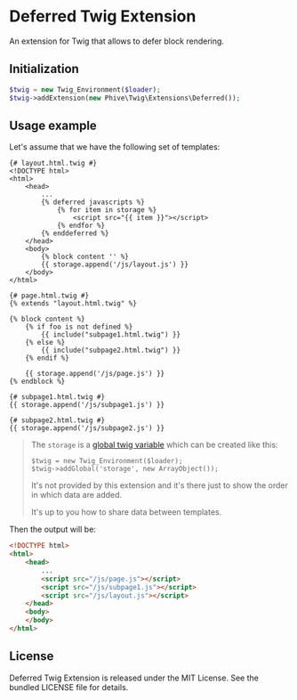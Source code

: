 Deferred Twig Extension
=======================

An extension for Twig that allows to defer block rendering.

## Initialization

```php
$twig = new Twig_Environment($loader);
$twig->addExtension(new Phive\Twig\Extensions\Deferred());
```

## Usage example

Let's assume that we have the following set of templates:

```jinja
{# layout.html.twig #}
<!DOCTYPE html>
<html>
    <head>
        ...
        {% deferred javascripts %}
            {% for item in storage %}
                <script src="{{ item }}"></script>
            {% endfor %}
        {% enddeferred %}
    </head>
    <body>
        {% block content '' %}
        {{ storage.append('/js/layout.js') }}
    </body>
</html>
```

```jinja
{# page.html.twig #}
{% extends "layout.html.twig" %}

{% block content %}
    {% if foo is not defined %}
        {{ include("subpage1.html.twig") }}
    {% else %}
        {{ include("subpage2.html.twig") }}
    {% endif %}

    {{ storage.append('/js/page.js') }}
{% endblock %}
```

```jinja
{# subpage1.html.twig #}
{{ storage.append('/js/subpage1.js') }}
```

```jinja
{# subpage2.html.twig #}
{{ storage.append('/js/subpage2.js') }}
```

> The `storage` is a [global twig variable](http://twig.sensiolabs.org/doc/advanced.html#globals)
> which can be created like this:
>
>     $twig = new Twig_Environment($loader);
>     $twig->addGlobal('storage', new ArrayObject());
>
> It's not provided by this extension and it's there just to show the order in which data are added.
>
> It's up to you how to share data between templates.

Then the output will be:

```html
<!DOCTYPE html>
<html>
    <head>
        ...
        <script src="/js/page.js"></script>
        <script src="/js/subpage1.js"></script>
        <script src="/js/layout.js"></script>
    </head>
    <body>
    </body>
</html>
```

## License

Deferred Twig Extension is released under the MIT License. See the bundled LICENSE file for details.
